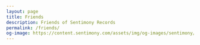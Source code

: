 ```yaml
---
layout: page
title: Friends
description: Friends of Sentimony Records
permalink: /friends/
og-image: https://content.sentimony.com/assets/img/og-images/sentimony/home.jpg
---
```


<friends></friends>
